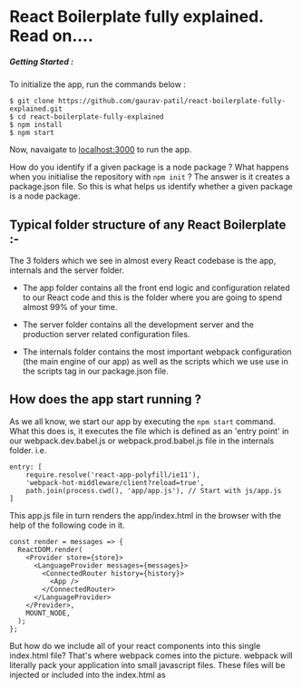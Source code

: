# React Boilerplate fully explained. Read on....

##### Getting Started :

To initialize the app, run the commands below :

```
$ git clone https://github.com/gaurav-patil/react-boilerplate-fully-explained.git
$ cd react-boilerplate-fully-explained
$ npm install
$ npm start
```
Now, navaigate to [localhost:3000](http://localhost:3000) to run the app.

How do you identify if a given package is a node package ? What happens when you initialise
the repository with ``` npm init ``` ? The answer is it creates a package.json file. So this is what helps 
us identify whether a given package is a node package.

## Typical folder structure of any React Boilerplate :-

The 3 folders which we see in almost every React codebase is the app, internals and the server folder.

* The app folder contains all the front end logic and configuration related to our React code and this
is the folder where you are going to spend almost 99% of your time.

* The server folder contains all the development server and the production server related configuration
files.

* The internals folder contains the most important webpack configuration (the main engine of our app) as well as the scripts which we use use in the scripts tag in our package.json file.

## How does the app start running ?

As we all know, we start our app by executing the ``` npm start ``` command.
What this does is, it executes the file which is defined as an 'entry point' in our webpack.dev.babel.js or
webpack.prod.babel.js file in the internals folder. i.e.
```
entry: [
    require.resolve('react-app-polyfill/ie11'),
    'webpack-hot-middleware/client?reload=true',
    path.join(process.cwd(), 'app/app.js'), // Start with js/app.js
]
```

This app.js file in turn renders the app/index.html in the browser with the help of the following code in it.
```
const render = messages => {
  ReactDOM.render(
    <Provider store={store}>
      <LanguageProvider messages={messages}>
        <ConnectedRouter history={history}>
          <App />
        </ConnectedRouter>
      </LanguageProvider>
    </Provider>,
    MOUNT_NODE,
  );
};
```

But how do we include all of your react components into this single index.html file? That's where webpack comes into the picture. webpack will literally pack your application into small javascript files. These files will be injected or included into the index.html as <script> tags.

#### First, we will go through the files in the root folder

### package.json :-

* This file is written in JSON format.

*  ``` "name": "react-boilerplate-fully-explained" ``` The name field needs no explanation. Its our package
name or the name we see on npm website if our package is published. It has certain rules to be followed
like it cannot contain capital letters. Also, this name should be unique if we are publishing this package
on NPM.

*  ``` "version": "0.1.0" ``` The version field also needs no explanation. It denotes the current version of the module that the package.json file is describing. It's this version number which you see when you visit 
a particular package on npm website or the dependency package specified with version number in the package.json file.

*  ``` "description": "React boilerplate fully explained and commented" ``` This contains the human readable description of our module. This ``` description ``` property is frequently indexed by search tools like npm search and the npm CLI search tool to help find relevant packages based on a search query.

*  ``` "main": "index.js" ``` The main field is a module ID that is the primary entry point to your program. That is, if your package is named foo, and a user installs it, and then does require("foo"), then your main module's exports (in this case, index.js) object will be returned.
Also, we only need a main parameter in package.json if the entry point to our package differs from index.js in its root folder.

*  ``` repository ``` If we are publishing our package on npm publicly, we usually intend to expose
our source code. The repository field just does that.

*  ``` engines ``` This specifies the minimal requirements of our module to function fully. For example,
we need npm version installed to be above 5.0.0

*  ``` browserslist ``` This tells which browsers (and their versions) we want to support. It’s referenced by Babel, Autoprefixer, and other tools, to only add the polyfills and fallbacks needed to the browsers you target. This configuration means we want to support the last 2 major versions of all browsers with at least 1% of usage (from the CanIUse.com stats), except IE8 and lower.

*  ``` "license": "ISC" ``` This is a string that tells the users who use this code that under what terms 
I am sharing my code.

*  ``` bugs ``` && ``` homepage ``` Links to respective pages of our repository. These are the links which 
we can see on out published package on the npm website.

*  ``` scripts ``` As the name suggests, defines a set of node scripts that we can use. These scripts are
command line commands that we execute on the terminal. Essentially, when we type ``` npm run prebuild ```
in our terminal, its actually this ``` npm run build:clean ``` command which gets executed on our terminal, 
i.e. the command defined in front of it in package.json file.
To execute any script, we need to type ``` npm run ``` followed by the script name.
(``` npm start``` is an exception to this though. It does not need the run keyword) 

*  ``` dependencies ``` All the dependency packages we need for our app to run. They need not be only names
as we usually see, but can be URL's as well. i.e.
``` 
"dependencies" : {
  "name1" : "git://github.com/user/project.git#commit-ish", 
  "name2" : "git://github.com/user/project.git#commit-ish"
} 
```
Also, when defining the version number, we specify ``` ~1.2.3 ``` to use releases from 1.2.3 to 1.2.9
such that it does not increment the minor version (1.3.0)
Also, we specify ``` ~1.2.3 ``` to use releases from 1.2.3 to 1.9.9
such that it does not increment to the major version (2.0.0)

*  ``` devDependencies ``` All the development dependency packages we need for our app to run. They differ 
from dependencies such that they are meant to be installed only in development mode, but need not go in 
production.

### package-lock.json

Consider a dependency stated as "express": "^4.16.4".

The publisher of this module (without using package-lock.json) would have express version 4.16.4 installed since they installed the latest version.

If express has published a new version (4.17.x) by the time I download this module and try to install dependencies on it, I can download the latest version (due to caret symbol ^ as above).

The problem with the above is that if version 4.17.x contains a bug, the user who clones this project later on and exexutes the npm install command will get this buggy 4.17.x version of express which might cause the project to not work as per our expectations.

The same thing could happen in the production environment, and you’d have no idea why it was failing.

If as developers, we want the user to install the packages with the exact set of versions as we, the developers had, thats when the package-lock.json file comes to our rescue.

This file makes sure that when we run the npm install command, the npm installs the exact version as in the package-lock.json file ignoring the package.json file. (thereby creating an exact replica of the node packages and their respective versions the developers had)

### jest.config.js :-

```
collectCoverageFrom: [
  'app/**/*.{js,jsx}',
  '!app/**/*.test.{js,jsx}',
  '!app/*/RbGenerated*/*.{js,jsx}',
  '!app/app.js',
  '!app/global-styles.js',
  '!app/*/*/Loadable.{js,jsx}',
]
```
This option requires collectCoverage to be set to true. collectCoverage indicates whether the coverage information should be collected while executing the test.
collectCoverageFrom is an array of glob patterns as above, indicating a set of files for which coverage information should be collected.

```
coverageThreshold: {
    global: {
      statements: 98,
      branches: 91,
      functions: 98,
      lines: 98,
    },
  }
```
coverageThreshold will be used to configure minimum threshold enforcement for coverage results. If thresholds aren't met, jest will fail.

```
moduleDirectories: ['node_modules', 'app']
```
This is to  configure jest to find our files. Now that Jest knows how to process our files, we need to tell it how to find them. Similarly like webpack's modulesDirectories, we  have Jest's moduleDirectories options. This means that we can import files from these folders directly in our app without having to give a long absolute path for them.

``` moduleNameMapper ``` allows to to stub out resources, like images or styles with a single module.

``` setupFilesAfterEnv ``` ``` setupFiles ``` A list of paths to modules that run some code to configure or set up the testing framework before each test file in the suite is executed. It's also worth noting that setupFiles will execute before setupFilesAfterEnv.

``` testRegex: 'tests/.*\\.test\\.js$' ``` The pattern or patterns Jest uses to detect test files.
No wonder, it is this option that when we run the ``` npm run test ``` command, that it is automatically able to scan and detect our test files.

### babel.config.js :-

Browsers dont understand the new modern Javascript syntax like the Class, Promises and the 
generator functions. Hence, to make it work, what we need to do is convert this new JS syntax to the old ES5 syntax which all browsers can understand, and this is what Babel does for us. It transpiles the new ES6 JS syntax to the old ES5 syntax.

```
presets: [
  [
    '@babel/preset-env',
    {
      modules: false,
    },
  ],
  '@babel/preset-react',
]
``` 
In Babel, a preset is a set or group of plugins used to support particular language features. This means that multiple plugins together constitute a preset. The two presets Babel uses by default:

es2015: Adds support for ES2015 (or ES6) JavaScript
react: Adds support for JSX

```
plugins: [
  'styled-components',
  '@babel/plugin-proposal-class-properties',
  '@babel/plugin-syntax-dynamic-import',
]
```
Babel is a compiler (source code => output code). Like many other compilers it runs in 3 stages: parsing, transforming, and printing.

Now, out of the box Babel doesn't do anything. You will need to add plugins for Babel to do the task you want.
Eg: We load some pages in our app only if the user needs it, that is we dynamically import them at runtime. This is a new functionality in JS and the browsers still dont support it. Hence we need to add the plugin ``` @babel/plugin-syntax-dynamic-import ``` to be able to use this functionality.

```
env: {
  production: {
    only: ['app'],
    plugins: [
      'lodash',
      'transform-react-remove-prop-types',
      '@babel/plugin-transform-react-inline-elements',
      '@babel/plugin-transform-react-constant-elements',
    ],
  }
}
```
``` only: ['app'] ``` This means that in production environment, we transpile files only in the app folder, and use the mentioned plugins for this environment.

### .eslintrc.js :-

ESLint statically analyzes your code to quickly find syntax errors and problems. ESLint is built into most text editors. Most of these syntactic errors can be fixed directly by ESLint. We can customize the default optionos in this file to preprocess our code, use custom parsers, and write our own rules.

``` parser: 'babel-eslint' ``` Which parser to use to analyze our code and report errors. By default, ESLint uses Espree as its parser.

``` extends: ['airbnb', 'prettier', 'prettier/react'] ``` A configuration file can extend the set of enabled rules from base configurations. Eg: Syntax error rules from these packages ``` 'airbnb', 'prettier', 'prettier/react' ``` will also be applied and if we want, we can override them in this file.

``` plugins: ['prettier', 'redux-saga', 'react', 'react-hooks', 'jsx-a11y'] ``` A plugin is an npm package that usually exports rules that detect our errors.

``` env ``` which environments our script is designed to run in. Each environment brings with it a certain set of predefined global variables.

```
parserOptions: {
  ecmaVersion: 6,
  sourceType: 'module',
  ecmaFeatures: {
    jsx: true,
  }
}
```
When using a custom parser, the parserOptions configuration property is required for ESLint to work properly with features not in ECMAScript 5 by default.

``` rules ``` We define rules with the help of which we can have our basic syntax validation. Eg. how much indentation we need after an import statement, do we need a new line after all imports etc.

``` settings ``` We can add settings object to ESLint configuration file and it is supplied to every rule that will be executed. 

#### Now, we will go through the files in the app folder

### app.js :-

The app.js file is one of the most important files of the boilerplate and contains all the global setup
which eventually helps us rendering our application. Lets see what it is!

* `@babel/polyfill` is imported first. This enables our app to have some cool stuff like ES6 generator functions, `Promise`s, etc.

* A `history` object is created, which remembers all the browsing history for your app. This is used by the ConnectedRouter to know which pages your users visit.
``` import history from 'utils/history'; ```

* A redux `store` is instantiated.
``` const store = configureStore(initialState, history); ```

* `ReactDOM.render()` not only renders the root react component called `<App />`, of our application, but it renders it with `<Provider />`, `<LanguageProvider />` and `<ConnectedRouter />`.
```
const render = messages => {
  ReactDOM.render(
    <Provider store={store}>
      <LanguageProvider messages={messages}>
        <ConnectedRouter history={history}>
          <App />
        </ConnectedRouter>
      </LanguageProvider>
    </Provider>,
    MOUNT_NODE,
  );
};
```

* `<Provider />` connects your app with the redux `store`.

* `<LanguageProvider />` provides language translation support to your app.

* Hot module replacement is set up with Webpack HMR that makes all the reducers, injected sagas, components, containers, and i18n messages hot reloadable.
```
if (module.hot) {
  module.hot.accept(['./i18n', 'containers/App'], () => {
    ReactDOM.unmountComponentAtNode(MOUNT_NODE);
    render(translationMessages);
  });
}
```

- i18n language translation internationalization support setup.
```
if (!window.Intl) {
  new Promise(resolve => {
    resolve(import('intl'));
  })
    .then(() => Promise.all([import('intl/locale-data/jsonp/en.js')]))
    .then(() => render(translationMessages))
    .catch(err => {
      throw err;
    });
} else {
  render(translationMessages);
}
```

### congifureStore.js :-

The Redux store is the heart of our application. We create and configure this redux store in this file.

The store is created with the createStore() factory, which accepts three parameters.

Root reducer: A master reducer combining all the reducers of various components.

Initial state: The initial state of our app as determined by our reducers.

Middleware/enhancers: Middlewares listen to each of the redux action dispatched to the redux store and then perform some inbetween action which it is supposed to do. For example, if you install the redux-logger middleware, it will listen to all the actions being dispatched to the store and print previous and next state in the browser console. It's helpful to track what happens in our app action by action step by step.
In our application we are using two such middleware.

Router middleware: Keeps our routes in sync with the redux store. It is used to dispatch history actions (e.g. to change URL with push('/path/to/somewhere')).

Redux saga: Used for managing side-effects such as dispatching actions asynchronously or accessing browser data. It is because of this middleware that when we dispatch a redux action from our component to get some
data from the server, the redux-saga is actually able to recognize it and fire the respective API call.

Note: the history object provided to router reducer, routerMiddleware, and ConnectedRouter component must be the same history object.

### Reselect :- 

We use reselect so that we can slice our redux state and only provide the necessay(sliced) part of the entire state to our respective react component. It has 3 features :- 

* **Computation**: If we have to perform some filtering or any other operation, the reselect will help us filter the original array and return only filtered data. We do not have to store a separate array of filtered data.

* **Memoization**: A selector will not compute a new result unless one of its arguments change. That means, if we are filtering data with some search key on a set of names, we have performed that search once and if we decide to repeat the same search once again for the 2nd time, reselect will not filter the names over and over. It will just return the previously computed names, and subsequently cached, result. Reselect compares the old and the new arguments and then decides whether to compute again or return the cached result.

* **Composability**: You can combine multiple selectors. For example, one selector can filter names according to a search key and another selector can filter the already filtered names according to gender. One more selector can further filter according to age. You combine these selectors by using createSelector()

A typical selector in any component looks like this :-
```
const selectRouter = globalStore => globalStore.router;

const makeSelectLocation = () =>
  createSelector(
    selectRouter,
    routerState => routerState.location,
  );
```
This means, first we pull the ``` router ``` object from our redux store and then from that, we pull ``` routerState.location ``` which is then passes as ``` makeSelectLocation ``` props to our component.

### reducers.js :-

```
export default function createReducer(injectedReducers = {}) {
  const rootReducer = combineReducers({
    language: languageProviderReducer,
    router: connectRouter(history),
    ...injectedReducers,
  });
}
```
We usually write one reducer per component. But to form a single source of truth or store as we call it,
we combine all the reducers here into 1 single store with the combineReducers function.
You can have global reducers injected directly here as you can see above (means these should be available at any point of the app no matter what), we directly inject language and router reducers.

### .httaccess :-
This boilerplate includes an `app/.htaccess` file that does three things:

1.  Redirect all traffic to HTTPS because ServiceWorker only works for encrypted
    traffic.
2.  Rewrite all pages (e.g. `yourdomain.com/subpage`) to `yourdomain.com/index.html`
    to let `react-router` take care of presenting the correct page.

### .nginx.conf :-

An `app/.nginx.conf` file is included that does the same as mentioned above but on an Nginx server.

#### Now, we will go through the files in the app/utils folder

### history.js :-
A `history` object is created, which remembers all the browsing history for your app. This is used by the ConnectedRouter to know which pages your users visit. Extremely helpful if we want to perform some analytics on pages our user keeps visiting frequently. There should be only one history object for our entire app, and hence we create that object in separate file meant only for it and then import it in our project whenever we need it, thus avoiding if create it multiple times by mistake in separate files.

### loadable.js :-
This is a higher order component that helps us display a loader animation or some loading text till the component files and its assets are getting downloaded from the server.

### injectReducer.js && reducerInjectors.js :-
As discussed earlier, we usually write one reducer per component. So, we have a HOC function in injectReducer.js which returns us a wrapped component, which injects the reducer in the global store as soon as the component is mounted.
The reducerInjectors.js file actually provides us with the injector function which the injectReducer.js file uses to inject the reducer in the global store.
```
constructor(props, context) {
  super(props, context);

  getInjectors(context.store).injectReducer(key, reducer);
}
```
The injectReducer.js also provides us with useInjectReducer function which we use in our component to inject the component's reducer into the global store as below.
```
useInjectReducer({ 
  key: 'ComponentName', 
  reducer: ComponentReducer
})
```
The key should be unique throughout the app i.e. no component can inject reducer with 2 same keys.

### injectSaga.js && sagaInjectors.js :-
We write multiple sagas in a component i.e. one saga per API call. Similarly like reducers, 
we have a HOC function in injectSaga.js which returns us a wrapped component, which injects the sagas in the global store as soon as the component is mounted and most importantly, it also ejects the sagas from the global store when the component is unmounted.
We eject these sagas from the global store because we assume that once the component is unmounted, we wont be firing the API calls (sagas) of that component.
However, you can configure this behavior with the following 3 'modes' as you can see in sagaInjectors.js :-

* 'DAEMON' mode injects the saga when the component is mounted but never ejects or cancels it. This is the default mode we have assumed in sagaInjectors.js file as you can see below. This means that if we explicitly dont specify the mode, DAEMON mode will be the default behavior.
``` mode: descriptor.mode || DAEMON ```

* 'RESTART_ON_REMOUNT' mode injects the saga when the component is mounted and ejects it when the component is unmounted. This improves the performance of our app. This is because when we dispatch a redux action from our component to fetch some data from the server, we go through all the keys of the sagas which are meant for this particular redux action. Hence if we keep ejecting these sagas when the component is no more,we will have less sagas to traverse through thereby increasing the performance of our app.

* 'ONCE_TILL_UNMOUNT' is when we want to run that saga or fire that respective API call only once during the component lifecycle.
 
The sagaInjectors.js file actually provides us with the injector function which the injectSaga.js file uses to inject the sagas in the global store.
```
constructor(props, context) {
  super(props, context);

  this.injectors = getInjectors(context.store);

  this.injectors.injectSaga(key, { saga, mode }, this.props);
}
```
The injectSaga.js also provides us with useInjectSaga function which we use in our component to inject the component's saga's into the global store as below. You need to call useInjectSaga function per API call you wish to do like this :
```
useInjectSaga({ 
  key: 'SagaName1', 
  saga: Saga1
});
useInjectSaga({ 
  key: 'SagaName2', 
  saga: Saga2
})
```
If you have a lot of API calls to be made to the server, you can write a function in injectSaga.js file which accepts an array of sagas, then loops through all these sagas and injects them rather than to write the useInjectSaga function for each API call as we have written above.

Also, the key should be unique throughout the component and also throughout the app i.e. no saga in an entire app can have 2 same keys.

#### Now, we will go through the files in the internals folder. This folder mostly consists of webpack configuration.

### Webpack :- 

The webpack configuration is stored in the internals/webpack folder. The basic webpack configuration is
stored in the webpack.base.babel.js file. You can override this configuration in webpack.dev.babel.js & 
the webpack.prod.babel.js file for the respective environments.

What problem does the webpack solve ? This question always intrigues us. The answer is Webpack is a module bundler. It means, that its purpose is to merge a group of modules (with their dependencies). The output might be one, or more files. Aside from bundling modules, webpack can do all sorts of things with your files: for example transpile scss to css, or typescript to javascript. It can even compress all of your image files! 

Please refer the webpack.base.babel.js, webpack.dev.babel.js & webpack.prod.babel.js for the code snippets going forward.

#### Mode :-
The mode is a parameter that Webpack 4 introduced. The configuration requires specifying it ever since. Not doing it will cause a warning and its value will fall back to the default value, which is production. If you use  mode: "production", Webpack will set some configuration for you. As a result, your output code will better fit the production.
```
mode: 'production'
```

#### Entry Point :-
Webpack needs an entry point. It indicates which module webpack should use to begin the module bundling.
This is from where our app usually boots up as mentioned earlier.
```
entry: [
    require.resolve('react-app-polyfill/ie11'),
    path.join(process.cwd(), 'app/app.js'),
]
```
It means that webpack will go to the 'app/app.js' file and start the bundling from that. If you use any imports in the app.js file, webpack will in turn handle them.

You can have more than one entry point, but with single page applications, we usually have only one.

#### Output :-
The output is a configuration of where webpack should output your bundle. It defaults to the './dist/main.js' file.

```
output: {
    filename: '[name].[chunkhash].js',
    chunkFilename: '[name].[chunkhash].chunk.js',
}
```

#### Loaders :-
Webpack loaders perform the specific task what they are intended for. 
We define the loaders in the module.rules property in our webpack configuration.
The property rules is an array of all of your loaders.
For eg :- 
```
{
    test: /\.css$/,
    exclude: /node_modules/,
    use: ['style-loader', 'css-loader'],
}
```
These rules will be applied to every file, that matches the test property of the rule. This is, in fact, a regular expression.
For eg. in the above code, it will consider all the css files in our project.
Also, it will exclude scanning for css files from the node_modules folder as written.

The property use is an indicator of which loader should be used for the matching files.
For eg. in the above code, for all the css files, we first apply the css-loader and then the style-loader.
We can also pass additional options to the above loaders with the options property.

``` import './style.css'; ```

Using the configuration above will work like that:

Webpack will try to resolve the style.css file
The filename will match the  /\.css$/ regular expression
The file will be interpreted by the css-loader
The result of the css-loader will be passed to the style-loader
Finally, the style-loader will return a JavaScript code

#### Common Webpack Loaders :-

**css-loader** : The css-loader interprets imported css files and resolves them.
``` import css from 'file.css'; ```

**style-loader** : Inject CSS into the DOM i.e. puts the css from the .css files into the <style> tags in HTML.

**babel-loader** : Browsers dont understand the new modern Javascript syntax like the Class, Promises and the generator functions. Hence, to make it work, what we need to do is convert this new JS syntax to the old ES5 syntax which all browsers can understand, and this is what Babel does for us. It transpiles the new ES6 JS syntax to the old ES5 syntax.

**file-loader** : Apart from javascript, the browsers dont understand anything. Hence to deal with files other than .js, we need a mechanism which puts these files in our output directory and then gives us a path to that file (public uri) through which we can use that file in our project. 
``` import img from './file.png'; ```
This will emit file.png as a file in the output directory (with the specified naming convention, if options are specified to do so) and returns the public URI of the file.

**url-loader** : The url-loader will transform your images into base64 URIs. If your images are very small, it might be better for your performance to include them straight into your code as data matrix form. Hence we wont need to import them explicitly at the top of our code and will cause your browser to make fewer requests.

If you specify your images in the `.html` files using the `<img>` tag, everything will work fine. The problem comes up if you try to include images using anything except that tag, like meta tags:

```HTML
<meta property="og:image" content="img/yourimg.png" />
```

The webpack `html-loader` does not recognise this as an image file and will not
transfer the image to the build folder. To get webpack to transfer them, you
have to import them with the file loader in your JavaScript somewhere, e.g.:

```JavaScript
import 'file?name=[name].[ext]!../img/yourimg.png';
```

Then webpack will correctly transfer the image to the build folder.

**html-loader** : Exports HTML as string. You can parse the URL's in the HTML, optimize and minimize the HTML.


### Plugins :- 

Plugins differ from loaders in a way that they can perform a wider range of tasks. Basically, they do anything else, that loaders can’t do. While loaders are tied to a certain type of files, plugins can be more generic.

The most basic way to use plugins is to put them in the plugins property of our configuration. You need to create an instance of a plugin by calling it with the new operator.

You may wonder why do we need to use the new keyword to instantiate a plugin. This is due to the fact that we can use the same plugin on different sets of files.

#### Common Webpack Plugins :-

**HtmlWebpackPlugin** :- 
Manually adding all JavaScripts file to your HTML can be cumbersome. Thankfully, you don’t need to do that! HtmlWebpackPlugin does that for you.

```
new HtmlWebpackPlugin({
  template: 'app/index.html',
  minify: {
    removeComments: true,
    collapseWhitespace: true,
    removeRedundantAttributes: true,
    useShortDoctype: true,
    removeEmptyAttributes: true,
    removeStyleLinkTypeAttributes: true,
    keepClosingSlash: true,
    minifyJS: true,
    minifyCSS: true,
    minifyURLs: true,
  },
  inject: true,
})
```
It will create the index.html file for us and drop it in the dist directory. Our output JavaScript code will be injected at the end of the  <body> tag like this, because we have set ``` inject: true ``` in the above code.


```
<html>
    <head>
        <meta charset="UTF-8">
        <title>Webpack App</title>
    </head>
    <body>
        <script type="text/javascript" src="main.js"></script>
    </body>
</html>
```
It will come in handy especially when the number of your files will grow since you would have to keep track of them and add all of them to the HTML file.

Another important thing to note here is that your filenames might change due to the usage of hashes. It makes the HtmlWebpackPlugin even more useful because you don’t need to keep track of the filenames.

What are hashes ? It is a chunk-specific hash that will be generated based on the contents of your file. It will change only if the content of the file itself changes. It is due to the fact, that browser knows whether to download the new file or to use the cached file. If the filename changes, the browser will know that it needs to be redownloaded. 

Also, as you can see, there are many options which you can pass to this HtmlWebpackPlugin for it to work
the way you want it to be. We have passed many options to minify property so that we reduce the size of our HTML files in turn helping us to download these files faster.

**OfflinePlugin** :- 
This plugin is intended to provide an offline experience for webpack projects. It uses ServiceWorker, and AppCache as a fallback under the hood. Simply include this plugin in your webpack.config, and the accompanying runtime in your client script, and your project will become offline ready by caching all (or some) of the webpack output assets.

**CompressionPlugin** :-
Prepare compressed versions of assets for the said files in the ``` test ``` property to serve them with Content-Encoding.

**WebpackPwaManifest Plugin** :-
This is a webpack plugin that generates a 'manifest.json' for your Progressive Web Application, with auto icon resizing and fingerprinting support.

**HashedModuleIdsPlugin** :-
This plugin will cause the chunk hashes which we talked about earlier to be based on the relative path of the module, generating a four character string as the module id. Usually this is for use in production.

**EnvironmentPlugin** :- 
The EnvironmentPlugin is shorthand for using the DefinePlugin on process.env keys like this :
``` new webpack.EnvironmentPlugin(['NODE_ENV', 'DEBUG']) ```

**HotModuleReplacementPlugin** :-
Hot Module Replacement (HMR) exchanges, adds, or removes modules while an application is running, without a full reload. This can significantly speed up development as we dont have to reload our webpage  when we make some changes in our code. The browser directly reflects them without us having to reload the webpage.
This is only valid for development mode and not for production.

### Optimization :- 
To understand optimization, you need to understand what code splitting is in webpack. 
It allows you to split your code into more than one file. If used correctly, it can improve the performance of your application a lot. Of the reasons for it is the fact, that browsers are caching your code.
So, every time I make a change, the entire file has to be re-downloaded by the user which contains some changed code, but most of the old code remains as is unchanged. Hence we can split our file such that 
we make say 2 files out of it. one which usually doesnt change and hence users have to download them only once, and the 2nd file which usually keeps changing.


```
splitChunks: {
  chunks: 'all',
  maxInitialRequests: 10,
  minSize: 0,
  cacheGroups: {
    vendor: {
      test: /[\\/]node_modules[\\/]/,
      name(module) {
        const packageName = module.context.match(
          /[\\/]node_modules[\\/](.*?)([\\/]|$)/,
        )[1];
        return `npm.${packageName.replace('@', '')}`;
      },
    },
  },
}
```
This code generates vendor.js file (due to key named 'vendor') and contains all the files from our node_modules folder as defined in regex above.
You can see this vendor.js file in your network tab when you load your app for the first time (in production mode as this is production configuration)
You can  add multiple keys above like vendor and can pull out files from multiple folders in case vendor.js
gets too huge in size to download or you want to split your files into multiple files as discussed earlier.

**TerserPlugin** :- This plugin helps us minify JavaScript. We can pass various configuration options to this such as do we need comments in our minified file, can this file be cached and so on.
```
minimize: true,
  minimizer: [
    new TerserPlugin({
      terserOptions: {
        warnings: false,
        compress: {
          comparisons: false,
        },
        parse: {},
        mangle: true,
        output: {
          comments: false,
          ascii_only: true,
        },
      },
      parallel: true,
      cache: true,
      sourceMap: true,
    }),
],
```

**Performance** :- 
These options allows you to control how webpack notifies you of assets and entry points that exceed a specific file limit.
```
performance: {
    assetFilter: assetFilename =>
    !/(\.map$)|(^(main\.|favicon\.))/.test(assetFilename),
}
```
**Target** :-
``` target: 'web' ```

webpack can compile for multiple environments or targets. Usually this is set to web or Node. 

**DevTools** :- 
``` devtool: 'eval-source-map' ```
This option controls if and how source maps are generated.
So what are source maps ?

A source map provides a way of mapping code within a compressed file back to it’s original position in a source file. This means that – with the help of a bit of software – you can easily debug your applications even after your assets have been optimized. The Chrome and Firefox developer tools both ship with built-in support for source maps.

As the name suggests, a source map consists of a whole bunch of links to the original source code that can be used to map the code within a compressed file back to it’s original source.


**Resolve** :- 
A resolver is a library which helps in locatig a module by its absolute path. These options change how modules are resolved.

This is the reason why we could import anything directly from node_modules as you see in most of the React code because we have included it in our configuration as can be seen in the below code.
``` 
resolve: {
    modules: ['node_modules', 'app'],
    extensions: ['.js', '.jsx', '.react.js'],
    mainFields: ['browser', 'jsnext:main', 'main'],
}
```

#### Now, we will go through the files in the server folder.

As discussed earlier, the server folder contains all the development server and the production server related configuration files.

This contains a middleware folder which in turn contains the development and production middlewares.
But what exactly is a middleware ? 

Say you’re running a web application on a web server with Node.js and Express. In this application, let’s say certain pages require that you log in.
When the web server receives a request for data, Express (Node Server) gives us a request object with information about the user and the data they are requesting. We can see their IP address, what language their browser is set to, what url they are requesting, and if any parameters they have passed along. Express (Node Server) also gives us access to a response object that we can modify before the web server sends this response to the user. These objects are usually denoted as req, res.
```
app.get('*', (req, res) =>
    res.sendFile(path.resolve(outputPath, 'index.html')),
)
```
Middleware functions are the perfect place to modify these req and res objects with relevant information. For instance, after a user has logged in, we could fetch additional user details from a database, and then store those details in res.user which can later be used in our Node app.

The index.js is the main file here which contains all the configuration. It is from here that we start listening on port 3000 for our application. (see the port number defined in port.js file)

We might want to log errors which occur on our server when the users make requests, and we might prefer to keep logging these errors may be to some file, so that later on we can rectify them.

That's pretty much of it.

I hope now you now have atleast the basic idea of how the entire Reatct codebase functions and how we can influence it with various configuration options which we discussed !!!
